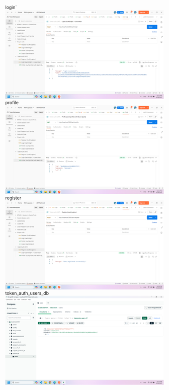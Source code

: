 login`  
![Logo](https://raw.githubusercontent.com/vandoanblack/token_auth/main/public/result/login.png)
profile
![Logo](https://raw.githubusercontent.com/vandoanblack/token_auth/main/public/result/profile.png)
register
![Logo](https://raw.githubusercontent.com/vandoanblack/token_auth/main/public/result/register.png)
token_auth_users_db
![Logo](https://raw.githubusercontent.com/vandoanblack/token_auth/main/public/result/token_auth_users_db.png)
